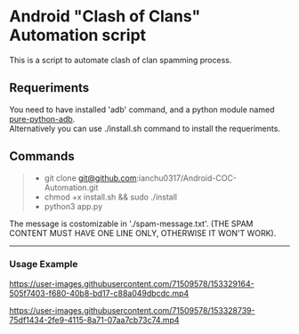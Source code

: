 # Android "Clash of Clans" Automation script

This is a script to automate clash of clan spamming process.

## Requeriments
You need to have installed 'adb' command, and a python module named [pure-python-adb](https://pypi.org/project/pure-python-adb/).<br>
Alternatively you can use ./install.sh command to install the requeriments.

## Commands
> - git clone git@github.com:ianchu0317/Android-COC-Automation.git <br>
> - chmod +x install.sh && sudo ./install <br>
> - python3 app.py

The message is costomizable in './spam-message.txt'. (THE SPAM CONTENT MUST HAVE ONE LINE ONLY, OTHERWISE IT WON'T WORK).


---------------
### Usage Example


https://user-images.githubusercontent.com/71509578/153329164-505f7403-f680-40b8-bd17-c88a049dbcdc.mp4



https://user-images.githubusercontent.com/71509578/153328739-75df1434-2fe9-4115-8a71-07aa7cb73c74.mp4
